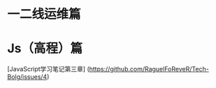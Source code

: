 # 一二线运维篇












# Js（高程）篇
[JavaScript学习笔记第三章] (https://github.com/RaguelFoReveR/Tech-Bolg/issues/4)
   

